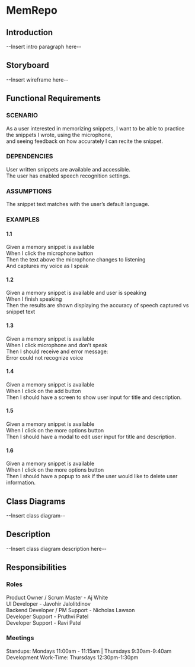 # MemRepo

## Introduction
--Insert intro paragraph here--

## Storyboard

--Insert wireframe here--

## Functional Requirements

### SCENARIO
As a user interested in memorizing snippets, I want to be able to practice the snippets I wrote, using the microphone,<br>
and seeing feedback on how accurately I can recite the snippet.

### DEPENDENCIES
User written snippets are available and accessible.<br>
The user has enabled speech recognition settings.

### ASSUMPTIONS
The snippet text matches with the user’s default language. 

### EXAMPLES
#### 1.1
Given a memory snippet is available<br>
When I click the microphone button<br>
Then the text above the microphone changes to listening<br>
And captures my voice as I speak
#### 1.2
Given a memory snippet is available and user is speaking<br>
When I finish speaking<br>
Then the results are shown displaying the accuracy of speech captured vs snippet text
#### 1.3
Given a memory snippet is available<br>
When I click microphone and don’t speak<br>
Then I should receive and error message:<br>
	Error could not recognize voice
#### 1.4 
Given a memory snippet is available<br>
When I click on the add button<br>
Then I should have a screen to show user input for title and description.
#### 1.5 
Given a memory snippet is available<br>
When I click on the more options button<br>
Then I should have a modal to edit user input for title and description.
#### 1.6
Given a memory snippet is available<br>
When I click on the more options button<br>
Then I should have a popup to ask if the user would like to delete user information.


## Class Diagrams

--Insert class diagram--

## Description

--Insert class diagram description here--

## Responsibilities

### Roles

Product Owner / Scrum Master - Aj White<br>
UI Developer - Javohir Jalolitdinov<br>
Backend Developer / PM Support - Nicholas Lawson<br>
Developer Support - Pruthvi Patel<br>
Developer Support - Ravi Patel<br>

### Meetings

Standups: Mondays 11:00am - 11:15am | Thursdays 9:30am-9:40am<br>
Development Work-Time: Thursdays 12:30pm-1:30pm
